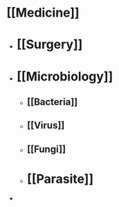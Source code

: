 # [[Medicine]]
- # [[Surgery]]
- # [[Microbiology]]
	- ## [[Bacteria]]
	- ## [[Virus]]
	- ## [[Fungi]]
	- # [[Parasite]]
-